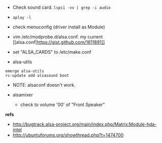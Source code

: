 
* Check sound card. `lspci -vv | grep -i audio`

* `aplay -l`

* check menuconfig (driver install as Module)

* vim /etc/modprobe.d/alsa.conf. my current [[alsa.conf|https://gist.github.com/1611891]]

* set "ALSA_CARDS" to /etc/make.conf

* alsa-utils

```
emerge alsa-utils
rc-update add alsasound boot
```

* NOTE: alsaconf doesn't work.

* alsamixer 
  - check to volume '00' of "Front Speaker"


__refs__

* http://bugtrack.alsa-project.org/main/index.php/Matrix:Module-hda-intel
* http://ubuntuforums.org/showthread.php?t=1474700


